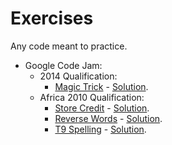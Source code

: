 Exercises
=========

Any code meant to practice.

<ul>
    <li>
        Google Code Jam:
        <ul>
            <li>
                2014 Qualification:
                <ul>
                    <li><a href="https://code.google.com/codejam/contest/2974486/dashboard#s=p0">Magic Trick</a> - <a href="https://github.com/cgortaris/exercises/tree/master/google-code-jam/2014-qualification/problem-A/solution.py">Solution</a>.</li>
                </ul>
            </li>
            <li>
                Africa 2010 Qualification:
                <ul>
                    <li><a href="https://code.google.com/codejam/contest/351101/dashboard#s=p0">Store Credit</a> - <a href="https://github.com/cgortaris/exercises/tree/master/google-code-jam/africa-2010-qualification/problem-A/solution.py">Solution</a>.</li>
                    <li><a href="https://code.google.com/codejam/contest/351101/dashboard#s=p1">Reverse Words</a> - <a href="https://github.com/cgortaris/exercises/tree/master/google-code-jam/africa-2010-qualification/problem-B/solution.py">Solution</a>.</li>
                    <li><a href="https://code.google.com/codejam/contest/351101/dashboard#s=p2">T9 Spelling</a> - <a href="https://github.com/cgortaris/exercises/tree/master/google-code-jam/africa-2010-qualification/problem-C/solution.py">Solution</a>.</li>
                </ul>
            </li>
        </ul>
    </li>
</ul>
